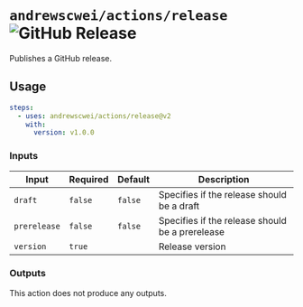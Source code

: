 # `andrewscwei/actions/release` ![GitHub Release](https://img.shields.io/github/v/release/andrewscwei/actions?label=latest)

Publishes a GitHub release.

## Usage

```yml
steps:
  - uses: andrewscwei/actions/release@v2
    with:
      version: v1.0.0
```

### Inputs

| Input | Required | Default | Description |
| ----- | -------- | ------- | ----------- |
| `draft` | `false` | `false` | Specifies if the release should be a draft |
| `prerelease` | `false` | `false` | Specifies if the release should be a prerelease |
| `version` | `true` | | Release version |

### Outputs

This action does not produce any outputs.
